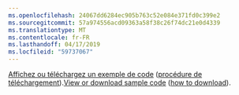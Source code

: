 ```yaml
---
ms.openlocfilehash: 24067dd6284ec905b763c52e084e371fd0c399e2
ms.sourcegitcommit: 57a974556acd09363a58f38c26f74dc21e0d4339
ms.translationtype: MT
ms.contentlocale: fr-FR
ms.lasthandoff: 04/17/2019
ms.locfileid: "59737067"
---
```

<span data-ttu-id="4c6cf-101">[Affichez ou téléchargez un exemple de code](https://github.com/aspnet/Docs/tree/master/aspnetcore/tutorials/grpc/grpc-start/samples/GrpcGreeter) ([procédure de téléchargement](xref:index#how-to-download-a-sample)).</span><span class="sxs-lookup"><span data-stu-id="4c6cf-101">[View or download sample code](https://github.com/aspnet/Docs/tree/master/aspnetcore/tutorials/grpc/grpc-start/samples/GrpcGreeter) ([how to download](xref:index#how-to-download-a-sample)).</span></span>
